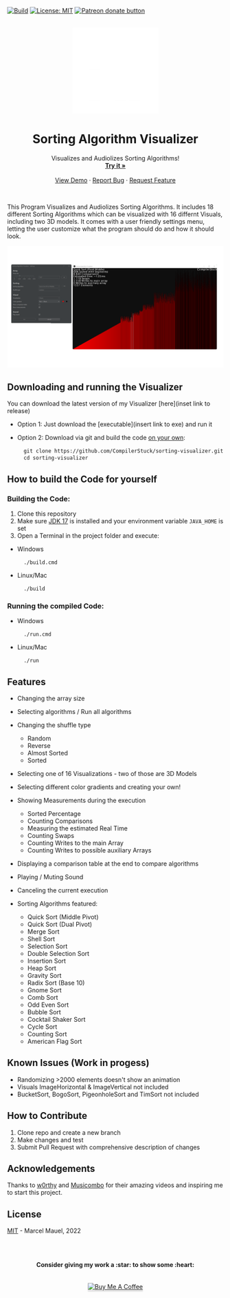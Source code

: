 [![Build](https://github.com/CompilerStuck/sorting-visualizer/actions/workflows/maven.yml/badge.svg?branch=main)](https://github.com/CompilerStuck/sorting-visualizer/actions/workflows/maven.yml) 
[![License: MIT](https://img.shields.io/badge/License-MIT-yellow.svg)](https://opensource.org/licenses/MIT)
<span class="badge-patreon"><a href="https://patreon.com/CompilerStuck" title="Donate to this project using Patreon"><img src="https://img.shields.io/badge/patreon-donate-yellow.svg" alt="Patreon donate button" /></a></span>



<br />
<div align="center">
  <a href="https://github.com/CompilerStuck/sorting-visualizer">
    <img src="images/logo.png" alt="Logo" width="200" height="200">
  </a>

  <h1 align="center">Sorting Algorithm Visualizer</h3>

  <p align="center">
    Visualizes and Audiolizes Sorting Algorithms!
    <br />
    <a href="insert link to exe"><strong>Try it »</strong></a>
    <br />
    <br />
    <a href="https://youtu.be/9bm-q115OFM">View Demo</a>
    ·
    <a href="https://github.com/CompilerStuck/sorting-visualizer/issues">Report Bug</a>
    ·
    <a href="https://github.com/CompilerStuck/sorting-visualizer/issues">Request Feature</a>
    </p>
</div>
 <br/>
 
This Program Visualizes and Audiolizes Sorting Algorithms. It includes 18 different Sorting Algorithms which can be visualized with 16 differnt Visuals, including two 3D models.
It comes with a user friendly settings menu, letting the user customize what the program should do and how it should look.

<div align="center">
        <a href="insert link to exe">
        <img src="images/demo.png" alt="Program demo">
        </a>
  <p align="center">
</div>

## Downloading and running the Visualizer
You can download the latest version of my Visualizer [here](inset link to release)
* Option 1: Just download the [executable](insert link to exe) and run it
* Option 2: Download via git and build the code [on your own](https://github.com/CompilerStuck/sorting-visualizer#how-to-build-the-code-for-yourself):

        git clone https://github.com/CompilerStuck/sorting-visualizer.git
        cd sorting-visualizer

## How to build the Code for yourself
### Building the Code:

1. Clone this repository
2. Make sure [JDK 17](https://www.oracle.com/java/technologies/downloads/) is installed and your environment variable `JAVA_HOME` is set
3. Open a Terminal in the project folder and execute: 

* Windows    

        ./build.cmd

* Linux/Mac

        ./build


### Running the compiled Code:

* Windows

        ./run.cmd

* Linux/Mac

        ./run
        


## Features

* Changing the array size
* Selecting algorithms / Run all algorithms
* Changing the shuffle type
   - Random
   - Reverse
   - Almost Sorted
   - Sorted
* Selecting one of 16 Visualizations - two of those are 3D Models
* Selecting different color gradients and creating your own!
* Showing Measurements during the execution
   -  Sorted Percentage
   - Counting Comparisons
   -  Measuring the estimated Real Time 
   - Counting Swaps
   - Counting Writes to the main Array
   - Counting Writes to possible auxiliary Arrays
* Displaying a comparison table at the end to compare algorithms
* Playing / Muting Sound
* Canceling the current execution

* Sorting Algorithms featured:
   - Quick Sort (Middle Pivot)
   - Quick Sort (Dual Pivot)
   - Merge Sort
   - Shell Sort
   - Selection Sort
   - Double Selection Sort
   - Insertion Sort
   - Heap Sort
   - Gravity Sort
   - Radix Sort (Base 10)
   - Gnome Sort
   - Comb Sort
   - Odd Even Sort
   - Bubble Sort
   - Cocktail Shaker Sort
   - Cycle Sort
   - Counting Sort
   - American Flag Sort


## Known Issues (Work in progess)
* Randomizing >2000 elements doesn't show an animation
* Visuals ImageHorizontal & ImageVertical not included
* BucketSort, BogoSort, PigeonholeSort and TimSort not included

## How to Contribute
1. Clone repo and create a new branch
2. Make changes and test
3. Submit Pull Request with comprehensive description of changes

## Acknowledgements
Thanks to [w0rthy](https://www.youtube.com/c/w0rthyA) and [Musicombo](https://www.youtube.com/c/Musicombo) for their amazing videos and inspiring me to start this project.

## License
[MIT](https://github.com/CompilerStuck/sorting-visualizer/blob/main/LICENSE) - Marcel Mauel, 2022

<br />
<br />

<p align="center">
	<strong>Consider giving my work a :star: to show some :heart:</strong>
	<br/>
	<br/>
	<br/>
	<a href="https://www.buymeacoffee.com/gbraad" target="_blank"><img src="https://www.buymeacoffee.com/assets/img/custom_images/orange_img.png" alt="Buy Me A Coffee" style="height: 41px !important;width: 174px !important;box-shadow: 0px 3px 2px 0px rgba(190, 190, 190, 0.5) !important;-webkit-box-shadow: 0px 3px 2px 0px rgba(190, 190, 190, 0.5) !important;" ></a>
</p>


